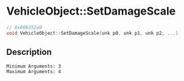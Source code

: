 # VehicleObject::SetDamageScale
```c
// 0x006352a0
void VehicleObject::SetDamageScale(unk p0, unk p1, unk p2, ...)
```
## Description
```
Minimum Arguments: 3
Maximum Arguments: 4
```

